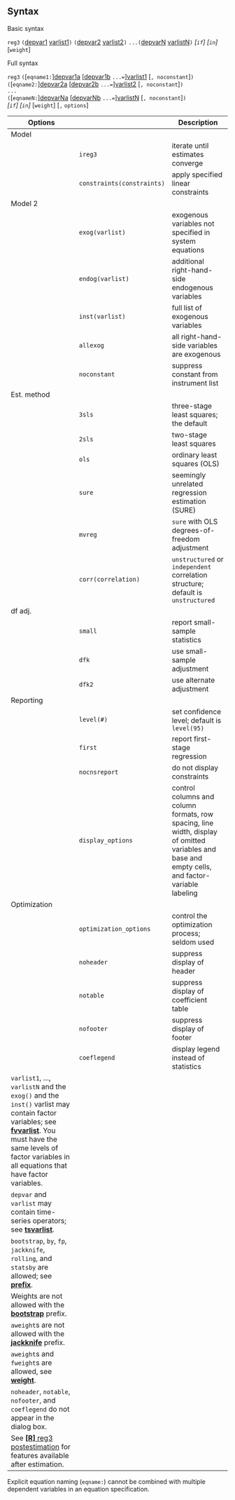 ## Syntax

Basic syntax

`reg3`
`(`[depvar1](http://www.stata.com/help.cgi?depvar)
[varlist1](http://www.stata.com/help.cgi?varlist)`)`
`(`[depvar2](http://www.stata.com/help.cgi?depvar)
[varlist2](http://www.stata.com/help.cgi?varlist)`)`
`...(`[depvarN](http://www.stata.com/help.cgi?depvar)
[varlistN](http://www.stata.com/help.cgi?varlist)`)`
_\[`if`\] \[`in`\]_ \[`weight`\]

Full syntax

`reg3`
`(`\[`eqname1:`\][depvar1a](http://www.stata.com/help.cgi?depvar)
\[[depvar1b](http://www.stata.com/help.cgi?depvar)
`...=`\][varlist1](http://www.stata.com/help.cgi?varlist)
\[`, noconstant`\]`)`  
`(`\[`eqname2:`\][depvar2a](http://www.stata.com/help.cgi?depvar)
\[[depvar2b](http://www.stata.com/help.cgi?depvar)
`...=`\][varlist2](http://www.stata.com/help.cgi?varlist)
\[`, noconstant`\]`)`  
`...`  
`(`\[`eqnameN:`\][depvarNa](http://www.stata.com/help.cgi?depvar)
\[[depvarNb](http://www.stata.com/help.cgi?depvar)
`...=`\][varlistN](http://www.stata.com/help.cgi?varlist)
\[`, noconstant`\]`)`  
_\[`if`\] \[`in`\]_ \[`weight`\] \[`,`
`options`\]

| Options                                                                                                                                                                                                                                                                                                  |                                | Description                                                                                                                                      |
|----------------------------------------------------------------------------------------------------------------------------------------------------------------------------------------------------------------------------------------------------------------------------------------------------------|--------------------------------|--------------------------------------------------------------------------------------------------------------------------------------------------|
| Model                                                                                                                                                                                                                                                                                                    |                                |                                                                                                                                                  |
|                                                                                                                                                                                                                                                                                                          | `ireg3`                        | iterate until estimates converge                                                                                                                 |
|                                                                                                                                                                                                                                                                                                          | `constraints(constraints)` | apply specified linear constraints                                                                                                               |
| Model 2                                                                                                                                                                                                                                                                                                  |                                |                                                                                                                                                  |
|                                                                                                                                                                                                                                                                                                          | `exog(varlist)`                | exogenous variables not specified in system equations                                                                                            |
|                                                                                                                                                                                                                                                                                                          | `endog(varlist)`               | additional right-hand-side endogenous variables                                                                                                  |
|                                                                                                                                                                                                                                                                                                          | `inst(varlist)`                | full list of exogenous variables                                                                                                                 |
|                                                                                                                                                                                                                                                                                                          | `allexog`                      | all right-hand-side variables are exogenous                                                                                                      |
|                                                                                                                                                                                                                                                                                                          | `noconstant`                   | suppress constant from instrument list                                                                                                           |
| Est. method                                                                                                                                                                                                                                                                                              |                                |                                                                                                                                                  |
|                                                                                                                                                                                                                                                                                                          | `3sls`                         | three-stage least squares; the default                                                                                                           |
|                                                                                                                                                                                                                                                                                                          | `2sls`                         | two-stage least squares                                                                                                                          |
|                                                                                                                                                                                                                                                                                                          | `ols`                          | ordinary least squares (OLS)                                                                                                                     |
|                                                                                                                                                                                                                                                                                                          | `sure`                         | seemingly unrelated regression estimation (SURE)                                                                                                 |
|                                                                                                                                                                                                                                                                                                          | `mvreg`                        | `sure` with OLS degrees-of-freedom adjustment                                                                                                    |
|                                                                                                                                                                                                                                                                                                          | `corr(correlation)`            | `unstructured` or `independent` correlation structure; default is `unstructured`                                                                 |
| df adj.                                                                                                                                                                                                                                                                                                  |                                |                                                                                                                                                  |
|                                                                                                                                                                                                                                                                                                          | `small`                        | report small-sample statistics                                                                                                                   |
|                                                                                                                                                                                                                                                                                                          | `dfk`                          | use small-sample adjustment                                                                                                                      |
|                                                                                                                                                                                                                                                                                                          | `dfk2`                         | use alternate adjustment                                                                                                                         |
| Reporting                                                                                                                                                                                                                                                                                                |                                |                                                                                                                                                  |
|                                                                                                                                                                                                                                                                                                          | `level(#)`                     | set confidence level; default is `level(95)`                                                                                                     |
|                                                                                                                                                                                                                                                                                                          | `first`                        | report first-stage regression                                                                                                                    |
|                                                                                                                                                                                                                                                                                                          | `nocnsreport`                  | do not display constraints                                                                                                                       |
|                                                                                                                                                                                                                                                                                                          | `display_options`              | control columns and column formats, row spacing, line width, display of omitted variables and base and empty cells, and factor-variable labeling |
| Optimization                                                                                                                                                                                                                                                                                             |                                |                                                                                                                                                  |
|                                                                                                                                                                                                                                                                                                          | `optimization_options`         | control the optimization process; seldom used                                                                                                    |
|                                                                                                                                                                                                                                                                                                          | `noheader`                     | suppress display of header                                                                                                                       |
|                                                                                                                                                                                                                                                                                                          | `notable`                      | suppress display of coefficient table                                                                                                            |
|                                                                                                                                                                                                                                                                                                          | `nofooter`                     | suppress display of footer                                                                                                                       |
|                                                                                                                                                                                                                                                                                                          | `coeflegend`                   | display legend instead of statistics                                                                                                             |
| `varlist1`, ..., `varlistN` and the `exog()` and the `inst()` varlist may contain factor variables; see [<strong>fvvarlist</strong>](http://www.stata.com/help.cgi?fvvarlist). You must have the same levels of factor variables in all equations that have factor variables. |                                |                                                                                                                                                  |
| `depvar` and `varlist` may contain time-series operators; see [<strong>tsvarlist</strong>](http://www.stata.com/help.cgi?tsvarlist).                                                                                                                                          |                                |                                                                                                                                                  |
| `bootstrap`, `by`, `fp`, `jackknife`, `rolling`, and `statsby` are allowed; see [<strong>prefix</strong>](http://www.stata.com/help.cgi?prefix).                                                                                                                              |                                |                                                                                                                                                  |
| Weights are not allowed with the [<strong>bootstrap</strong>](http://www.stata.com/help.cgi?bootstrap) prefix.                                                                                                                                                                |                                |                                                                                                                                                  |
| `aweight`s are not allowed with the [<strong>jackknife</strong>](http://www.stata.com/help.cgi?jackknife) prefix.                                                                                                                                                             |                                |                                                                                                                                                  |
| `aweight`s and `fweight`s are allowed, see [<strong>weight</strong>](http://www.stata.com/help.cgi?weight).                                                                                                                                                                   |                                |                                                                                                                                                  |
| `noheader`, `notable`, `nofooter`, and `coeflegend` do not appear in the dialog box.                                                                                                                                                                                                                     |                                |                                                                                                                                                  |
| See [<strong>[R]</strong> reg3 postestimation](http://www.stata.com/help.cgi?reg3_postestimation) for features available after estimation.                                                                                                                                    |                                |                                                                                                                                                  |

Explicit equation naming (`eqname:`) cannot be combined with multiple
dependent variables in an equation specification.

